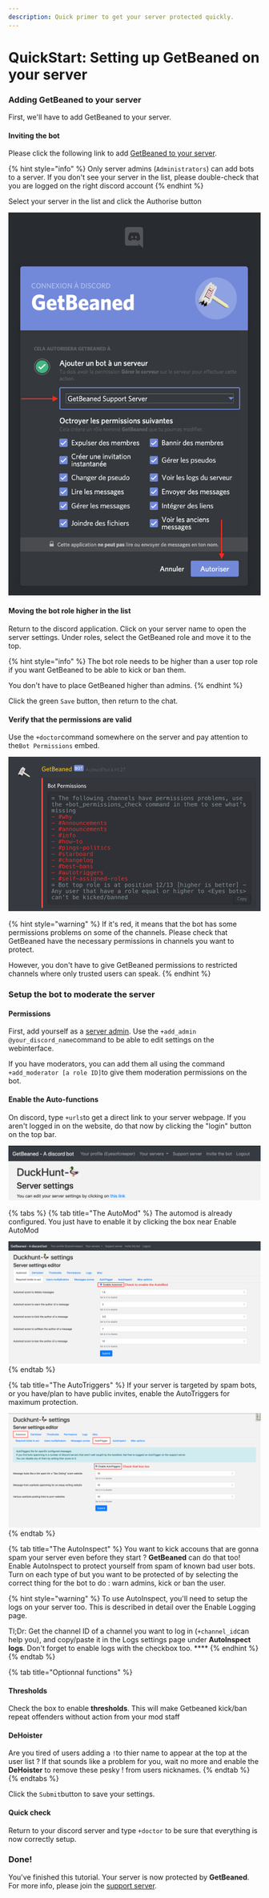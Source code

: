 ```yaml
---
description: Quick primer to get your server protected quickly.
---
```


# QuickStart: Setting up GetBeaned on your server

### Adding GetBeaned to your server

First, we'll have to add GetBeaned to your server. 

#### Inviting the bot

Please click the following link to add [GetBeaned to your server](https://discordapp.com/oauth2/authorize?client_id=492797767916191745&permissions=201714887&scope=bot).

{% hint style="info" %}
Only server admins \(`Administrators`\) can add bots to a server. If you don't see your server in the list, please double-check that you are logged on the right discord account
{% endhint %}

Select your server in the list and click the Authorise button

![Please make sure to select the right server :\)](../.gitbook/assets/2019-06-17.14-21-59.png)

#### Moving the bot role higher in the list

Return to the discord application. Click on your server name to open the server settings. Under roles, select the GetBeaned role and move it to the top.

{% hint style="info" %}
The bot role needs to be higher than a user top role if you want GetBeaned to be able to kick or ban them.

You don't have to place GetBeaned higher than admins.
{% endhint %}

Click the green `Save` button, then return to the chat.

#### Verify that the permissions are valid

Use the `+doctor`command somewhere on the server and pay attention to the`Bot Permissions` embed.

![](../.gitbook/assets/capture-de-cran-2019-06-17-a-14.29.06.png)

{% hint style="warning" %}
If it's red, it means that the bot has some permissions problems on some of the channels. Please check that GetBeaned have the necessary permissions in channels you want to protect.

However, you don't have to give GetBeaned permissions to restricted channels where only trusted users can speak.
{% endhint %}

### Setup the bot to moderate the server

#### Permissions

First, add yourself as a [server admin](levels-and-permissions.md). Use the `+add_admin @your_discord_name`command to be able to edit settings on the webinterface.

If you have moderators, you can add them all using the command `+add_moderator [a role ID]`to give them moderation permissions on the bot.

#### Enable the Auto-functions

On discord, type `+urls`to get a direct link to your server webpage. If you aren't logged in on the website, do that now by clicking the "login" button on the top bar.

![Click on the link to access your server settings](../.gitbook/assets/2019-06-17.14-36-01.png)

{% tabs %}
{% tab title="The AutoMod" %}
The automod is already configured. You just have to enable it by clicking the box near Enable AutoMod

![Click that button. Don&apos;t hit submit yet. Check the other tabs first :\)](../.gitbook/assets/2019-06-17.14-38-46.png)
{% endtab %}

{% tab title="The AutoTriggers" %}
If your server is targeted by spam bots, or you have/plan to have public invites, enable the AutoTriggers for maximum protection.

![](../.gitbook/assets/2019-06-17.14-45-25.png)
{% endtab %}

{% tab title="The AutoInspect" %}
You want to kick accouns that are gonna spam your server even before they start ? **GetBeaned** can do that too! Enable AutoInspect to protect yourself from spam of known bad user bots. Turn on each type of but you want to be protected of by selecting the correct thing for the bot to do : warn admins, kick or ban the user.

{% hint style="warning" %}
To use AutoInspect, you'll need to setup the logs on your server too. This is described in detail over the Enable Logging page.   
  
Tl;Dr: Get the channel ID of a channel you want to log in \(`+channel_id`can help you\), and copy/paste it in the Logs settings page under **AutoInspect logs**. Don't forget to enable logs with the checkbox too. ****
{% endhint %}
{% endtab %}

{% tab title="Optionnal functions" %}
#### Thresholds

Check the box to enable **thresholds**. This will make Getbeaned kick/ban repeat offenders without action from your mod staff

#### DeHoister

Are you tired of users adding a `!`to thier name to appear at the top at the user list ? If that sounds like a problem for you, wait no more and enable the **DeHoister** to remove these pesky ! from users nicknames.
{% endtab %}
{% endtabs %}

Click the `Submit`button to save your settings.

#### Quick check

Return to your discord server and type `+doctor` to be sure that everything is now correctly setup.

### Done!

You've finished this tutorial. Your server is now protected by **GetBeaned**. For more info, please join the [support server](https://discord.gg/CnmwaZB).

